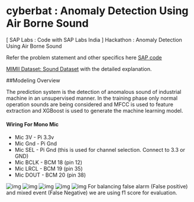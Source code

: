 # cyberbat : Anomaly Detection Using Air Borne Sound

[ SAP Labs : Code with SAP Labs India ] Hackathon : Anomaly Detection Using Air Borne Sound

Refer the problem statement and other specifics here [SAP code](https://sap-code.hackerearth.com/challenges/hackathon/sap-code/custom-tab/anomaly-detection/#Anomaly%20Detection)

[MIMII Dataset: Sound Dataset](https://zenodo.org/record/3384388#.YD52cVkzbCJ) with the detailed explanation.

##Modeling Overview

The prediction system is the detection of anomalous sound of industrial machine in an unsupervised manner.
In the training phase only normal operation sounds are being considered and MFCC is used to feature extraction
and XGBoost is used to generate the machine learning model.

#### Wiring For Mono Mic

- Mic 3V - Pi 3.3v
- Mic Gnd - Pi Gnd
- Mic SEL - Pi Gnd (this is used for channel selection. Connect to 3.3 or GND)
- Mic BCLK - BCM 18 (pin 12)
- Mic LRCL - BCM 19 (pin 35)
- Mic DOUT - BCM 20 (pin 38)

![img](<https://github.com/harshas-repo/cyberbat/resources/System\ Architecture.png>)
![img](https://github.com/harshas-repo/cyberbat/resources/MFCC.png)
![img](<https://github.com/harshas-repo/cyberbat/resources/Machine\ Learning\ flowchart.png>)
![img](<https://github.com/harshas-repo/cyberbat/resources/System\ Flow\ chart.png>)
![img](<https://github.com/harshas-repo/cyberbat/resources/pi\ and\ mic.png>)
For balancing false alarm (False positive) and mixed event (False Negative) we are using f1 score for evaluation.
